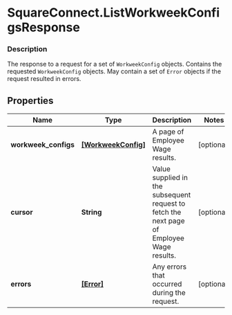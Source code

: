 # SquareConnect.ListWorkweekConfigsResponse

### Description

The response to a request for a set of `WorkweekConfig` objects. Contains the requested `WorkweekConfig` objects. May contain a set of `Error` objects if the request resulted in errors.

## Properties
Name | Type | Description | Notes
------------ | ------------- | ------------- | -------------
**workweek_configs** | [**[WorkweekConfig]**](WorkweekConfig.md) | A page of Employee Wage results. | [optional] 
**cursor** | **String** | Value supplied in the subsequent request to fetch the next page of Employee Wage results. | [optional] 
**errors** | [**[Error]**](Error.md) | Any errors that occurred during the request. | [optional] 


